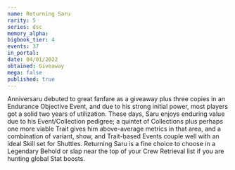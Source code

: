 ```yaml
---
name: Returning Saru
rarity: 5
series: dsc
memory_alpha:
bigbook_tier: 4
events: 37
in_portal:
date: 04/01/2022
obtained: Giveaway
mega: false
published: true
---
```


Anniversaru debuted to great fanfare as a giveaway plus three copies in an Endurance Objective Event, and due to his strong initial power, most players got a solid two years of utilization. These days, Saru enjoys enduring value due to his Event/Collection pedigree; a quintet of Collections plus perhaps one more viable Trait gives him above-average metrics in that area, and a combination of variant, show, and Trait-based Events couple well with an ideal Skill set for Shuttles. Returning Saru is a fine choice to choose in a Legendary Behold or slap near the top of your Crew Retrieval list if you are hunting global Stat boosts.
